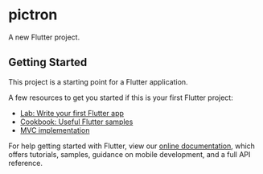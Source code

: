 # pictron

A new Flutter project.

## Getting Started

This project is a starting point for a Flutter application.

A few resources to get you started if this is your first Flutter project:

- [Lab: Write your first Flutter app](https://flutter.dev/docs/get-started/codelab)
- [Cookbook: Useful Flutter samples](https://flutter.dev/docs/cookbook)
- [MVC implementation](https://github.com/brianegan/flutter_architecture_samples/tree/master/mvc)

For help getting started with Flutter, view our
[online documentation](https://flutter.dev/docs), which offers tutorials,
samples, guidance on mobile development, and a full API reference.
